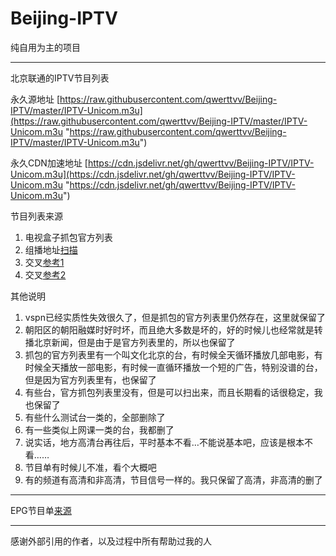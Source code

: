 # Beijing-IPTV

纯自用为主的项目



------------


北京联通的IPTV节目列表

永久源地址
[https://raw.githubusercontent.com/qwerttvv/Beijing-IPTV/master/IPTV-Unicom.m3u](https://raw.githubusercontent.com/qwerttvv/Beijing-IPTV/master/IPTV-Unicom.m3u "https://raw.githubusercontent.com/qwerttvv/Beijing-IPTV/master/IPTV-Unicom.m3u")

永久CDN加速地址
[https://cdn.jsdelivr.net/gh/qwerttvv/Beijing-IPTV/IPTV-Unicom.m3u](https://cdn.jsdelivr.net/gh/qwerttvv/Beijing-IPTV/IPTV-Unicom.m3u "https://cdn.jsdelivr.net/gh/qwerttvv/Beijing-IPTV/IPTV-Unicom.m3u")

节目列表来源
1. 电视盒子抓包官方列表
2. 组播地址[扫描](https://github.com/sdhzdmzzl/iptv_channel_scanner_windows "扫描")
3. 交叉[参考1](https://gist.github.com/sdhzdmzzl/93cf74947770066743fff7c7f4fc5820 "参考1")
4. 交叉[参考2](https://github.com/islercn/BeiJing-Unicom-IPTV-List "参考2")

其他说明
1. vspn已经实质性失效很久了，但是抓包的官方列表里仍然存在，这里就保留了
2. 朝阳区的朝阳融媒时好时坏，而且绝大多数是坏的，好的时候儿也经常就是转播北京新闻，但是由于是官方列表里的，所以也保留了
3. 抓包的官方列表里有一个叫文化北京的台，有时候全天循环播放几部电影，有时候全天播放一部电影，有时候一直循环播放一个短的广告，特别没谱的台，但是因为官方列表里有，也保留了
4. 有些台，官方抓包列表里没有，但是可以扫出来，而且长期看的话很稳定，我也保留了
5. 有些什么测试台一类的，全部删除了
6. 有一些类似上网课一类的台，我都删了
7. 说实话，地方高清台再往后，平时基本不看…不能说基本吧，应该是根本不看……
8. 节目单有时候儿不准，看个大概吧
9. 有的频道有高清和非高清，节目信号一样的。我只保留了高清，非高清的删了

------------


EPG节目单[来源](http://epg.51zmt.top:8000/ "来源")




------------

感谢外部引用的作者，以及过程中所有帮助过我的人
